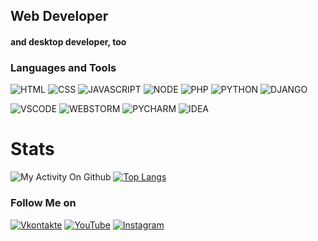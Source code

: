 ## Web Developer

#### and desktop developer, too

### Languages and Tools

![HTML](https://img.shields.io/badge/-html-090909?style=for-the-badge&logo=html5&logoColor=E34F26)
![CSS](https://img.shields.io/badge/-css-090909?style=for-the-badge&logo=css3&logoColor=3850AE)
![JAVASCRIPT](https://img.shields.io/badge/-javascript-090909?style=for-the-badge&logo=javascript&logoColor=F7DF1E)
![NODE](https://img.shields.io/badge/-node.js-090909?style=for-the-badge&logo=nodedotjs&logoColor=F7DF1E)
![PHP](https://img.shields.io/badge/-php-090909?style=for-the-badge&logo=php&logoColor=666885)
![PYTHON](https://img.shields.io/badge/-python-090909?style=for-the-badge&logo=python&logoColor=3776AB)
![DJANGO](https://img.shields.io/badge/-django-090909?style=for-the-badge&logo=django&logoColor=F5F5F5)

![VSCODE](https://img.shields.io/badge/-VSCODE-090909?style=for-the-badge&logo=visualstudiocode)
![WEBSTORM](https://img.shields.io/badge/-webstorm-090909?style=for-the-badge&logo=webstorm)
![PYCHARM](https://img.shields.io/badge/-pycharm-090909?style=for-the-badge&logo=pycharm)
![IDEA](https://img.shields.io/badge/-intellij-090909?style=for-the-badge&logo=intellijidea)
# Stats

![My Activity On Github](https://github-readme-stats.vercel.app/api?username=nekitExclyusiw&show_icons=true&theme=merko&count_private=true)
[![Top Langs](https://github-readme-stats.vercel.app/api/top-langs/?username=nekitExclyusiw&langs_count=5)](https://github.com/anuraghazra/github-readme-stats)

### Follow Me on
[![Vkontakte](https://img.shields.io/badge/-Vkontakte-090909?style=for-the-badge&logo=Vk&logoColor=4F7DB3)](https://vk.com/kabarma)
[![YouTube](https://img.shields.io/badge/-YouTube-090909?style=for-the-badge&logo=youtube&logoColor=FF0000)](https://www.youtube.com/channel/UCtMAGrjxTdYOeMBi5HIUjsA)
[![Instagram](https://img.shields.io/badge/-Instagram-090909?style=for-the-badge&logo=instagram&logoColor=E1306C)](https://www.instagram.com/kabarma_official)

<!-- YOUTUBE:START -->
<!-- YOUTUBE:END -->
